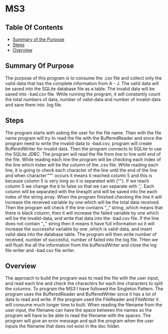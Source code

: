 # MS3
## Table Of Contents
* [Summary of the Purpose](#summary-of-purpose)
* [Steps](#steps)
* [Overview](#overview)

## Summary Of Purpose
  The purpose of this program is to consume the .csv file and collect only the valid-data that has the complete information from A - J. The valid data will be saved into the SQLite database file as a table. The invalid data will be saved into <input-filename>-bad.csv file. While running the program, it will constantly count the total numbers of data, number of valid-data and number of invalid-data and save them into .log file.
  
## Steps
  The program starts with asking the user for the file name. Then with the file name program will try to read the file with the BufferedReader and since the program need to write the invalid-data to <filename>-bad.csv, program will create BufferedWriter for invalid data. Then the program connects to SQLite to use the SQLite JDBC. The program will read the file from line to line until end of the file. While reading each line the program will be checking each index of the line which index will be the column of the .csv file. While reading each line, it is going to check each character of the line until the end of the line and when character'""' occurs it means it reached column 5 and this is because column 5 is very long so it is separated with (""). If we reach column 5 we change the b to false so that we can separate with ','. Each column will be separated with the linesplit and will be saved into the each index of the string array. When the program finished checking the line it will increase the received variable by one which will be the total data received. Then the program will check if the line contains ",," string ,which means that there is black column, then it will increase the failed variable by one which will be the invalid-data, and write that data into the <filename>-bad.csv file. If the line does not contain ",," string then it means it have full information so it will increase the successful variable by one ,which is valid-data, and insert valid-data into the database table. The program will then write number of received, number of succesful, number of failed into the log file. THen we will flush the all the information from the bufferedWriter and close the log file writer and <filename>-bad.csv file writer.
  
## Overview
  The approach to build the program was to read the file with the user input, and read each line and check the characters for each line characters to split the columns. To program the MS3 I have followed the Singleton Pattern. The program uses the BufferedReader and BufferedWriter since it has a lot of data to read and write. If the program used the FileReader and FileWriter it will consume much longer time to built. When reading the filename from the user input, the filename can have the space between the names so the program will have to be able to read the filename with the spaces. The program will give an error message and quit the program when the user inputs the filename that does not exist in the doc folder. 
